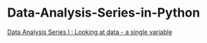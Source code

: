 # Data-Analysis-Series-in-Python

[Data Analysis Series I : Looking at data - a single variable](http://nbviewer.jupyter.org/github/yishi/Data-Analysis-Series-in-Python/blob/master/Data_Analysis_Series_I.ipynb)
